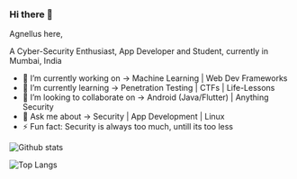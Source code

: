 ### Hi there 👋

Agnellus here,

A Cyber-Security Enthusiast, App Developer and Student, currently in Mumbai, India

<!--
**AgnellusX1/AgnellusX1** is a ✨ _special_ ✨ repository because its `README.md` (this file) appears on your GitHub profile.

Here are some ideas to get you started:
-->
- 🔭 I’m currently working on  -> Machine Learning | Web Dev Frameworks
- 🌱 I’m currently learning -> Penetration Testing | CTFs | Life-Lessons
- 👯 I’m looking to collaborate on  -> Android (Java/Flutter) | Anything Security
- 💬 Ask me about -> Security | App Development | Linux
- ⚡ Fun fact: Security is always too much, untill its too less
<!--
- 🤔 I’m looking for help with ...
- 📫 How to reach me: -> LinkedIn / Email / Twitter
- 😄 Pronouns: ...
-->

![Github stats](https://github-readme-stats.vercel.app/api?username=AgnellusX1&count_private=true&theme=tokyonight&show_icons=true)

![Top Langs](https://github-readme-stats.vercel.app/api/top-langs/?username=AgnellusX1&layout=compact)
